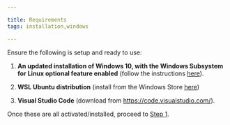 ```yaml
---

title: Requirements
tags: installation,windows

---
```


Ensure the following is setup and ready to use:

1. **An updated installation of Windows 10, with the Windows Subsystem for Linux optional feature enabled** (follow the instructions [here](https://docs.microsoft.com/en-us/windows/wsl/install-win10)).

2. **WSL Ubuntu distribution** (install from the Windows Store [here](https://www.microsoft.com/en-au/p/ubuntu/9nblggh4msv6))

3. **Visual Studio Code** (download from <https://code.visualstudio.com/>).

Once these are all activated/installed, proceed to [Step 1](./step-1).

